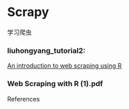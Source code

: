 # Scrapy
学习爬虫

### liuhongyang_tutorial2:

[An introduction to web scraping using R](https://www.freecodecamp.org/news/an-introduction-to-web-scraping-using-r-40284110c848/) 


### Web Scraping with R (1).pdf

References

